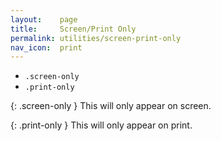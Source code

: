 ```yaml
---
layout:    page
title:     Screen/Print Only
permalink: utilities/screen-print-only
nav_icon:  print
---
```


- `.screen-only`
- `.print-only`



{: .screen-only }
This will only appear on screen.

{: .print-only }
This will only appear on print.
